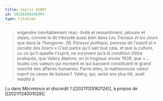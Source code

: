 ```yaml
---
title: esprit 42097
id: 20220108246393
type: Citation
---
```


> engendre inévitablement réac- tivité et ressentiment, jalousie et *stasis*, comme le dit Hésiode aussi bien dans *Les Travaux et les Jours* que dans la *Théogonie*. *28. Paresse politique, paresse de l'esprit et « société des loisirs »* C’est parce qu’il sait tout cela, et que la culture, ou ce qu’il appelle l'*esprit*, ne survivent qu’à la condition d’être pratiqués, que Valéry déplore, en *la tragique année 1939*, que &gt;... toutes ces valeurs qui montent et qui baissent constituent le grand marché des affaires humaines. Parmi elles, la malheureuse valeur *esprit* ne cesse de baisser1. Valéry, qui, seize ans plus tôt, avait médité à

Lu dans *Mécréance et discrédit 1* [[20211125162124]], à propos de [[20211124001029]]